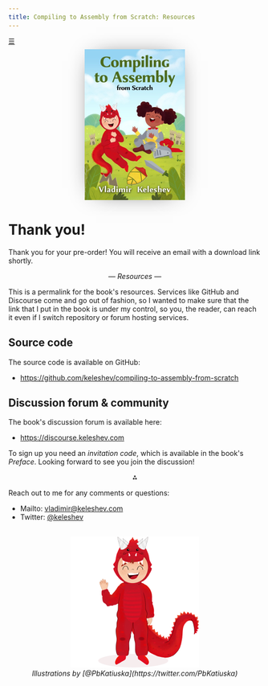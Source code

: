 ```yaml
---
title: Compiling to Assembly from Scratch: Resources
---
```


<style> #home { position: absolute; line-height: inherit; } #cover { box-shadow: 0px 0px 46px -23px; } </style>

<span id=home><a title=Home href=/>☰</a></span>
<h1></h1>





<center><img id=cover src=/compiling-to-assembly-from-scratch.jpg width=200 height=300 /></center>

<!--
Compiling to Assembly<br/><small>from Scratch<br/><small><em></em></small></small>
==================================
-->

Thank you!
=========


Thank you for your pre-order! You will receive an email with a download link shortly.

<center><em>— Resources —</em></center>

This is a permalink for the book's resources.
Services like GitHub and Discourse come and go out of fashion, so I wanted to make sure that the link that I put in the book is under my control, so you, the reader, can reach it even if I switch repository or forum hosting services.

## Source code

The source code is available on GitHub:

 * <https://github.com/keleshev/compiling-to-assembly-from-scratch>


## Discussion forum & community

The book's discussion forum is available here:

 * <https://discourse.keleshev.com>

To sign up you need an *invitation code*, which is available in the book's *Preface*.
Looking forward to see you join the discussion!

<center>⁂</center>

Reach out to me for any comments or questions:

 * Mailto: [vladimir@keleshev.com](mailto:vladimir@keleshev.com)
 * Twitter: [@keleshev](https://twitter.com/keleshev)



<br/>
<center><img src=/dragon.png width=256 height=260 /></center>

<center><em>Illustrations by [@PbKatiuska](https://twitter.com/PbKatiuska)</em></center>
